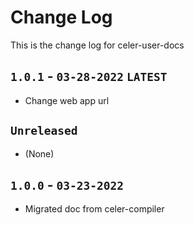 # Change Log
This is the change log for celer-user-docs

## `1.0.1` - `03-28-2022` `LATEST`
- Change web app url

## `Unreleased`
- (None)

## `1.0.0` - `03-23-2022`
- Migrated doc from celer-compiler

